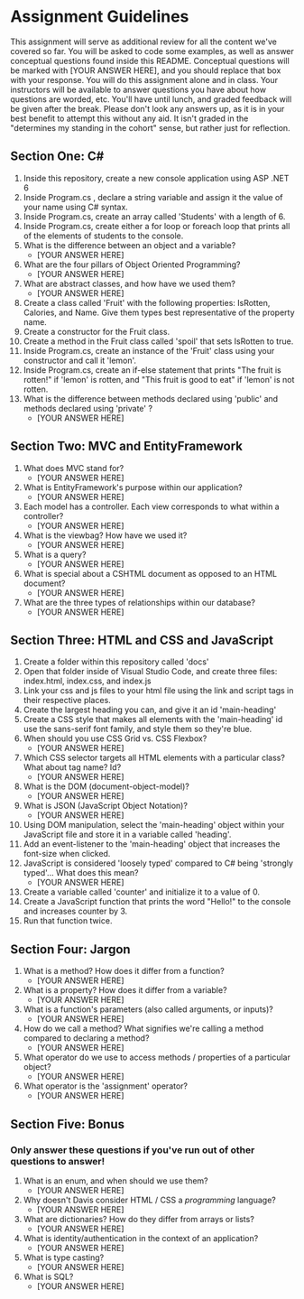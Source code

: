 # Assignment Guidelines
This assignment will serve as additional review for all the content we've covered so far. You will be asked to code some examples, as well as answer conceptual questions found inside this README. Conceptual questions will be marked with [YOUR ANSWER HERE], and you should replace that box with your response. You will do this assignment alone and in class. Your instructors will be available to answer questions you have about how questions are worded, etc. You'll have until lunch, and graded feedback will be given after the break. Please don't look any answers up, as it is in your best benefit to attempt this without any aid. It isn't graded in the "determines my standing in the cohort" sense, but rather just for reflection.
## Section One: C#
1. Inside this repository, create a new console application using ASP .NET 6
2. Inside Program.cs , declare a string variable and assign it the value of your name using C# syntax.
3. Inside Program.cs, create an array called 'Students' with a length of 6.
4. Inside Program.cs, create either a for loop or foreach loop that prints all of the elements of students to the console.
5. What is the difference between an object and a variable? 
	- [YOUR ANSWER HERE]
6. What are the four pillars of Object Oriented Programming?
	- [YOUR ANSWER HERE] 
7. What are abstract classes, and how have we used them? 
	- [YOUR ANSWER HERE] 
8. Create a class called 'Fruit' with the following properties: IsRotten, Calories, and Name. Give them types best representative of the property name.
9. Create a constructor for the Fruit class.
10. Create a method in the Fruit class called 'spoil' that sets IsRotten to true.
11. Inside Program.cs, create an instance of the 'Fruit' class using your constructor and call it 'lemon'.
12. Inside Program.cs, create an if-else statement that prints "The fruit is rotten!" if 'lemon' is rotten, and "This fruit is good to eat" if 'lemon' is not rotten.
13. What is the difference between methods declared using 'public' and methods declared using 'private' ?
	- [YOUR ANSWER HERE]
## Section Two: MVC and EntityFramework
1. What does MVC stand for? 
	- [YOUR ANSWER HERE]
2. What is EntityFramework's purpose within our application? 
	- [YOUR ANSWER HERE]
3. Each model has a controller. Each view corresponds to what within a controller?
	- [YOUR ANSWER HERE]
4. What is the viewbag? How have we used it?
	- [YOUR ANSWER HERE]
5. What is a query?
	- [YOUR ANSWER HERE]
6. What is special about a CSHTML document as opposed to an HTML document?
	- [YOUR ANSWER HERE]
7. What are the three types of relationships within our database?
	- [YOUR ANSWER HERE]
## Section Three: HTML and CSS and JavaScript
1. Create a folder within this repository called 'docs'
2.  Open that folder inside of Visual Studio Code, and create three files: index.html, index.css, and index.js
3. Link your css and js files to your html file using the link and script tags in their respective places.
4. Create the largest heading you can, and give it an id 'main-heading'
5. Create a CSS style that makes all elements with the 'main-heading' id use the sans-serif font family, and style them so they're blue.
6. When should you use CSS Grid vs. CSS Flexbox?
	- [YOUR ANSWER HERE]
7. Which CSS selector targets all HTML elements with a particular class? What about tag name? Id?
	- [YOUR ANSWER HERE]
8. What is the DOM (document-object-model)?
	- [YOUR ANSWER HERE]
9.  What is JSON (JavaScript Object Notation)?
	- [YOUR ANSWER HERE]
10. Using DOM manipulation, select the 'main-heading' object within your JavaScript file and store it in a variable called 'heading'.
11. Add an event-listener to the 'main-heading' object that increases the font-size when clicked.
12. JavaScript is considered 'loosely typed' compared to C# being 'strongly typed'... What does this mean?
	- [YOUR ANSWER HERE]
13. Create a variable called 'counter' and initialize it to a value of 0.
14. Create a JavaScript function that prints the word "Hello!" to the console and increases counter by 3.
15. Run that function twice.
## Section Four: Jargon
1. What is a method? How does it differ from a function?
	- [YOUR ANSWER HERE]
2. What is a property? How does it differ from a variable?
	- [YOUR ANSWER HERE]
3. What is a function's parameters (also called arguments, or inputs)?
	- [YOUR ANSWER HERE]
4. How do we call a method? What signifies we're calling a method compared to declaring a method?
	- [YOUR ANSWER HERE]
5. What operator do we use to access methods / properties of a particular object?
	- [YOUR ANSWER HERE]
6. What operator is the 'assignment' operator?
	- [YOUR ANSWER HERE]
## Section Five: Bonus
### Only answer these questions if you've run out of other questions to answer!
1. What is an enum, and when should we use them?
	- [YOUR ANSWER HERE]
2. Why doesn't Davis consider HTML / CSS a *programming* language?
	- [YOUR ANSWER HERE]
3. What are dictionaries? How do they differ from arrays or lists?
	- [YOUR ANSWER HERE]
4. What is identity/authentication in the context of an application?
	- [YOUR ANSWER HERE]
5. What is type casting?
	- [YOUR ANSWER HERE]
6. What is SQL?
	- [YOUR ANSWER HERE]
